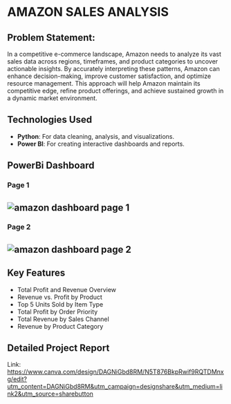 # AMAZON SALES ANALYSIS

## Problem Statement:

<p> In a competitive e-commerce landscape, Amazon needs to analyze its vast sales data across regions, timeframes, and product categories to uncover actionable insights. By accurately interpreting these patterns, Amazon can enhance decision-making, improve customer satisfaction, and optimize resource management. This approach will help Amazon maintain its competitive edge, refine product offerings, and achieve sustained growth in a dynamic market environment.</p>

## Technologies Used
- **Python**: For data cleaning, analysis, and visualizations.
- **Power BI**: For creating interactive dashboards and reports.

## PowerBi Dashboard
### Page 1
![amazon dashboard page 1]()
---

### Page 2
![amazon dashboard page 2]()
---

## Key Features
- Total Profit and Revenue Overview
- Revenue vs. Profit by Product
- Top 5 Units Sold by Item Type
- Total Profit by Order Priority
- Total Revenue by Sales Channel
- Revenue by Product Category

##  Detailed Project Report

Link: https://www.canva.com/design/DAGNiGbd8RM/N5T876BkpRwif9RQTDMnxg/edit?utm_content=DAGNiGbd8RM&utm_campaign=designshare&utm_medium=link2&utm_source=sharebutton

